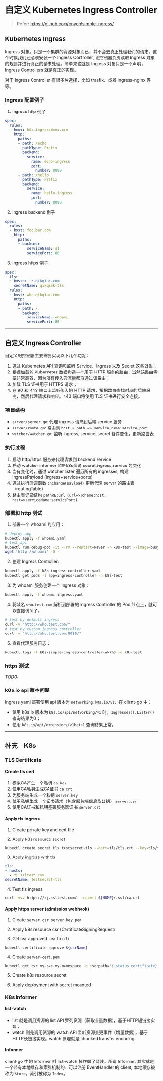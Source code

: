 # 自定义 Kubernetes Ingress Controller

> Refer: <https://github.com/cnych/simple-ingress/>
>

## Kubernetes Ingress

Ingress 对象，只是一个集群的资源对象而已，并不会去真正处理我们的请求，这个时候我们还必须安装一个 Ingress Controller, 该控制器负责读取 Ingress 对象的规则并进行真正的请求处理。简单来说就是 Ingress 对象只是一个声明，Ingress Controllers 就是真正的实现。

对于 Ingress Controller 有很多种选择，比如 traefik、或者 ingress-nginx 等等。

### Ingress 配置例子

1. ingress http 例子

```yaml
spec:
  rules:
  - host: k8s.ingressdemo.com
    http:
      paths:
      - path: /echo
        pathType: Prefix
        backend:
          service:
            name: echo-ingress
            port:
              number: 8080
      - path: /hello
        pathType: Prefix
        backend:
          service:
            name: hello-ingress
            port:
              number: 8080
```

2. ingress backend 例子

```yaml
spec:
  rules:
  - host: foo.bar.com
    http:
      paths:
      - backend:
          serviceName: s1
          servicePort: 80
```

3. ingress https 例子

```yaml
spec:
  tls:
  - hosts: "*.qikqiak.com"
    secretName: qikqiak-tls
  rules:
  - host: who.qikqiak.com
    http:
      paths:
      - path: /
        backend:
          serviceName: whoami
          servicePort: 80
```

------

## 自定义 Ingress Controller

自定义的控制器主要需要实现以下几个功能：

1. 通过 Kubernetes API 查询和监听 Service、Ingress 以及 Secret 这些对象；
2. 根据加载的 Kubernetes 数据构造一个用于 HTTP 服务的路由，当然该路由需要非常高效，因为所有传入的流量都将通过该路由；
3. 加载 TLS 证书用于 HTTPS 请求；
4. 在 80 和 443 端口上监听传入的 HTTP 请求，根据路由查找对应的后端服务，然后代理请求和响应。443 端口将使用 TLS 证书进行安全连接。

### 项目结构

- `server/server.go`: 代理 ingress 请求到后端 service 服务
- `server/route.go`: 路由表 `host + path => service_name:service_port`
- `watcher/watcher.go`: 监听 ingress, service, secret 组件变化，更新路由表

### 执行过程

1. 启动 http/https 服务来代理请求到 backend service
2. 启动 watcher informer 监听k8s资源 secret,ingress,service 的变化
3. 当有变化时，通过 watcher lister 遍历所有的 ingresses, 构建 ingressPayload (ingress+service+ports)
4. 通过执行回调函数 `onChange(payload)` 更新代理 server 的路由表（routingTable）
5. 路由表记录结构 `pathRE:url (url=>scheme:host, host=>serviceName:servicePort)`

### 部署和 http 测试

1. 部署一个 whoami 的应用：

```sh
# deploy app
kubectl apply -f whoami.yaml
# test api
kubectl run debug-pod -it --rm --restart=Never -n k8s-test --image=busybox:1.30 sh
wget 'http://whoami' -O -
```

2. 创建 Ingress Controller:

```sh
kubectl apply -f k8s-ingress-controller.yaml
kubectl get pods -l app=ingress-controller -n k8s-test
```

3. 为 whoami 服务创建一个 Ingress 对象：

```sh
kubectl apply -f whoami-ingress.yaml
```

4. 将域名 `who.test.com` 解析到部署的 Ingress Controller 的 Pod 节点上，就可以直接访问了。

```sh
# test by default ingress
curl -v "http://who.test.com/"
# test by custom ingress controller
curl -v "http://who.test.com:8080/"
```

5. 查看代理服务日志：

```sh
kubectl logs -f k8s-simple-ingress-controller-wk7h8 -n k8s-test
```

### https 测试

*TODO:*

### k8s.io api 版本问题

Ingress yaml 部署使用 api 版本为 `networking.k8s.io/v1`，在 client-go 中：

- 使用 k8s.io 版本为 `k8s.io/api/networking/v1` 时，`Ingresses().Lister()` 查询结果为0；
- 使用 `k8s.io/api/extensions/v1beta1` 查询结果正常。

------

## 补充 - K8s

### TLS Certificate

#### Create tls cert

1. 模拟CA产生一个私钥 `ca.key`
2. 使用CA私钥生成CA证书 `ca.crt`
3. 为服务端生成一个私钥 `server.key`
4. 使用私钥生成一个证书请求（包含服务端信息及公钥） `server.csr`
5. 使用CA证书和私钥签署服务器证书 `server.crt`

#### Apply tls ingress

1. Create private key and cert file

2. Apply k8s resource secret

```sh
kubectl create secret tls testsecret-tls --cert=tls/tls.crt --key=tls/tls.key -n k8s-test
```

3. Apply ingress with tls

```yaml
tls:
- hosts:
  - zj.ssltest.com
secretName: testsecret-tls
```

4. Test tls ingress

```sh
curl -vvv https://zj.ssltest.com/ --cacert ${HOME}/.ssl/ca.crt
```

#### Apply https server (admission webhook)

1. Create `server.csr`, `server-key.pem`

2. Apply k8s resource csr (CertificateSigningRequest)

3. Get csr approved (csr to crt)

```sh
kubectl certificate approve ${csrName}
```

4. Create `server-cert.pem`

```sh
kubectl get csr my-svc.my-namespace -o jsonpath='{.status.certificate}' | base64 --decode > server-cert.pem
```

5. Create k8s resource secret

6. Apply deployment with secret mounted

### K8s Informer

#### list-watch

- list 就是调用资源的 list API 罗列资源（获取全量数据），基于HTTP短链接实现；
- watch 则是调用资源的 watch API 监听资源变更事件（增量数据），基于HTTP长链接实现。watch 原理就是 chunked transfer encoding.

#### Informer

client-go 中的 Informer 对 list-watch 操作做了封装。所谓 Informer, 其实就是一个带有本地缓存和索引机制的、可以注册 EventHandler 的 client, 本地缓存被称为 `Store`，索引被称为 `Index`。

